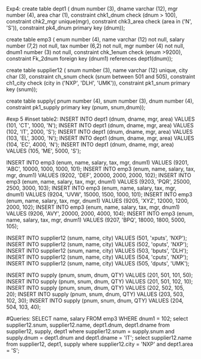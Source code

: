 Exp4:
create table dept1 (
dnum number (3),
dname varchar (12),
mgr number (4),
area char (1),
constraint chk1_dnum check (dnum > 100),
constraint chk2_mgr unique(mgr), 
constraint chk3_area check (area in ('N', 'S')),
constraint pk4_dnum primary key (dnum));


create table emp3 (
enum number (4),
name varchar (12) not null,
salary number (7,2) not null,
tax number (6,2) not null, 
mgr number (4) not null, 
dnum1 number (3) not null,
constraint chk_1enum check (enum >9200),
constraint Fk_2dnum foreign key (dnum1) references dept1(dnum));


create table supplier12 (
snum number (3),
name varchar (12) unique,
city char (3),
constraint ch_snum check (snum between 501 and 505),
constraint ch1_city check (city in ('NXP', 'DLH', 'UMK')),
constraint pk1_snum primary key (snum));


create table supply(
pnum number (4),
snum number (3),
dnum number (4),
constraint pk1_supply primary key (pnum, snum,dnum));


#exp 5
#inset table2:
INSERT INTO dept1 (dnum, dname, mgr, area) VALUES (101, 'CT', 1000, 'N');
INSERT INTO dept1 (dnum, dname, mgr, area) VALUES (102, 'IT', 2000, 'S');
INSERT INTO dept1 (dnum, dname, mgr, area) VALUES (103, 'EL', 3000, 'N');
INSERT INTO dept1 (dnum, dname, mgr, area) VALUES (104, 'EC', 4000, 'N');
INSERT INTO dept1 (dnum, dname, mgr, area) VALUES (105, 'ME', 5000, 'S');


INSERT INTO emp3 (enum, name, salary, tax, mgr, dnum1) VALUES (9201, 'ABC', 10000, 1000, 1000, 101);
INSERT INTO emp3 (enum, name, salary, tax, mgr, dnum1) VALUES (9202, 'DEF', 20000, 2000, 2000, 102);
INSERT INTO emp3 (enum, name, salary, tax, mgr, dnum1) VALUES (9203, 'PQR', 25000, 2500, 3000, 103);
INSERT INTO emp3 (enum, name, salary, tax, mgr, dnum1) VALUES (9204, 'UVW', 15000, 1500, 1000, 101);
INSERT INTO emp3 (enum, name, salary, tax, mgr, dnum1) VALUES (9205, 'XYZ', 12000, 1200, 2000, 102);
INSERT INTO emp3 (enum, name, salary, tax, mgr, dnum1) VALUES (9206, 'AVY', 20000, 2000, 4000, 104);
INSERT INTO emp3 (enum, name, salary, tax, mgr, dnum1) VALUES (9207, 'BPQ', 18000, 1800, 5000, 105);


INSERT INTO supplier12 (snum, name, city) VALUES (501, 'xputs', 'NXP');
INSERT INTO supplier12 (snum, name, city) VALUES (502, 'oputs', 'NXP');
INSERT INTO supplier12 (snum, name, city) VALUES (503, 'bputs', 'DLH');
INSERT INTO supplier12 (snum, name, city) VALUES (504, 'cputs', 'NXP');
INSERT INTO supplier12 (snum, name, city) VALUES (505, 'dputs', 'UMK');

INSERT INTO supply (pnum, snum, dnum, QTY) VALUES (201, 501, 101, 50);
INSERT INTO supply (pnum, snum, dnum, QTY) VALUES (201, 501, 102, 10);
INSERT INTO supply (pnum, snum, dnum, QTY) VALUES (202, 502, 105, 20);
INSERT INTO supply (pnum, snum, dnum, QTY) VALUES (203, 503, 102, 30);
INSERT INTO supply (pnum, snum, dnum, QTY) VALUES (204, 504, 103, 40);


#Queries:
SELECT name, salary FROM emp3 WHERE dnum1 = 102;
select supplier12.snum, supplier12.name, dept1.dnum, dept1.dname from supplier12, supply, dept1 where supplier12.snum = supply.snum and supply.dnum = dept1.dnum and dept1.dname =  'IT';
select supplier12.name from supplier12, dept1, supply where supplier12.city = 'NXP' and dept1.area = 'S';


